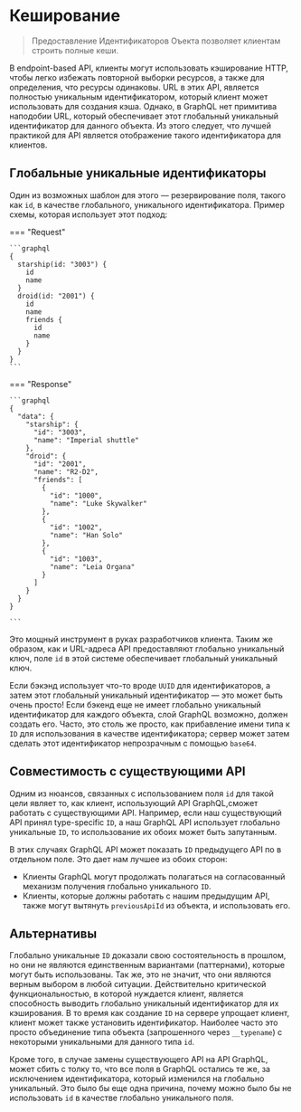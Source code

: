 # Кеширование

> Предоставление Идентификаторов Оъекта позволяет клиентам строить полные кеши.

В endpoint-based API, клиенты могут использовать кэширование HTTP, чтобы легко избежать повторной выборки ресурсов, а также для определения, что ресурсы одинаковы. URL в этих API, является полностью уникальным идентификатором, который клиент может использовать для создания кэша. Однако, в GraphQL нет примитива наподобии URL, который обеспечивает этот глобальный уникальный идентификатор для данного объекта. Из этого следует, что лучшей практикой для API является отображение такого идентификатора для клиентов.

## Глобальные уникальные идентификаторы

Один из возможных шаблон для этого — резервирование поля, такого как `id`, в качестве глобального, уникального идентификатора. Пример схемы, которая использует этот подход:

=== "Request"

    ```graphql
    {
      starship(id: "3003") {
        id
        name
      }
      droid(id: "2001") {
        id
        name
        friends {
          id
          name
        }
      }
    }
    ```

=== "Response"

    ```graphql
    {
      "data": {
        "starship": {
          "id": "3003",
          "name": "Imperial shuttle"
        },
        "droid": {
          "id": "2001",
          "name": "R2-D2",
          "friends": [
            {
              "id": "1000",
              "name": "Luke Skywalker"
            },
            {
              "id": "1002",
              "name": "Han Solo"
            },
            {
              "id": "1003",
              "name": "Leia Organa"
            }
          ]
        }
      }
    }

    ```

Это мощный инструмент в руках разработчиков клиента. Таким же образом, как и URL-адреса API предоставляют глобально уникальный ключ, поле `id` в этой системе обеспечивает глобальный уникальный ключ.

Если бэкэнд использует что-то вроде `UUID` для идентификаторов, а затем этот глобальный уникальный идентификатор — это может быть очень просто! Если бэкенд еще не имеет глобально уникальный идентификатор для каждого объекта, слой GraphQL возможно, должен создать его. Часто, это столь же просто, как прибавление имени типа к `ID` для использования в качестве идентификатора; сервер может затем сделать этот идентификатор непрозрачным с помощью `base64`.

## Совместимость с существующими API

Одним из нюансов, связанных с использованием поля `id` для такой цели являет то, как клиент, использующий API GraphQL,сможет работать с существующими API. Например, если наш существующий API принял type-specific `ID`, а наш GraphQL API использует глобально уникальные `ID`, то использование их обоих может быть запутанным.

В этих случаях GraphQL API может показать `ID` предыдущего API по в отдельном поле. Это дает нам лучшее из обоих сторон:

- Клиенты GraphQL могут продолжать полагаться на согласованный механизм получения глобально уникального `ID`.
- Клиенты, которые должны работать с нашим предыдущим API, также могут вытянуть `previousApiId` из объекта, и использовать его.

## Альтернативы

Глобально уникальные `ID` доказали свою состоятельность в прошлом, но они не являются единственным вариантами (паттернами), которые могут быть использованы. Так же, это не значит, что они являются верным выбором в любой ситуации. Действительно критической функциональностью, в которой нуждается клиент, является способность выводить глобально уникальный идентификатор для их кэширования. В то время как создание `ID` на сервере упрощает клиент, клиент может также установить идентификатор. Наиболее часто это просто объединение типа объекта (запрошенного через `__typename`) с некоторыми уникальными для данного типа `id`.

Кроме того, в случае замены существующего API на API GraphQL, может сбить с толку то, что все поля в GraphQL остались те же, за исключением идентификатора, который изменился на глобально уникальный. Это было бы еще одна причина, почему можно было бы не использовать `id` в качестве глобально уникального поля.
